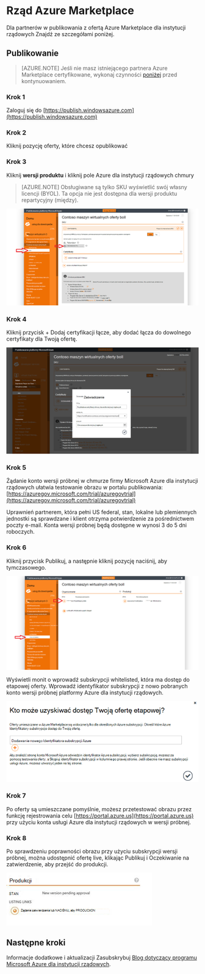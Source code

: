 <properties
            pageTitle="Azure dokumentacji dla instytucji rządowych | Microsoft Azure"
            description="Umożliwia porównanie funkcji i wskazówki dotyczące tworzenia aplikacji dla instytucji rządowych Azure."
            services="Azure-Government"
            cloud="gov"
            documentationCenter=""
            authors="tsingh"
            manager="asimm"
            editor=""/>
 
<tags    ms.service="multiple"
            ms.devlang="na"
            ms.topic="article"
            ms.tgt_pltfrm="na"
            ms.workload="azure-government"
            ms.date="10/20/2016"
            ms.author="zakramer;tsingh;divacc"/> 

# <a name="azure-government-marketplace"></a>Rząd Azure Marketplace
Dla partnerów w publikowania z ofertą Azure Marketplace dla instytucji rządowych Znajdź ze szczegółami poniżej.

## <a name="publishing"></a>Publikowanie
>[AZURE.NOTE] Jeśli nie masz istniejącego partnera Azure Marketplace certyfikowane, wykonaj czynności [poniżej](../marketplace-publishing/marketplace-publishing-getting-started.md) przed kontynuowaniem.

### <a name="step-1"></a>Krok 1  
Zaloguj się do [https://publish.windowsazure.com](https://publish.windowsazure.com)

### <a name="step-2"></a>Krok 2
Kliknij pozycję oferty, które chcesz opublikować

### <a name="step-3"></a>Krok 3
Kliknij **wersji produktu** i kliknij pole Azure dla instytucji rządowych chmury

>[AZURE.NOTE] Obsługiwane są tylko SKU wyświetlić swój własny licencji (BYOL).  Ta opcja nie jest dostępna dla wersji produktu repartycyjny (między).

![tekst alternatywny](./media/government-manage-marketplace-partner-1.png)

### <a name="step-4"></a>Krok 4
Kliknij przycisk + Dodaj certyfikacji łącze, aby dodać łącza do dowolnego certyfikaty dla Twoją ofertę.

![tekst alternatywny](./media/government-manage-marketplace-partner-2.png)

### <a name="step-5"></a>Krok 5
Żądanie konto wersji próbnej w chmurze firmy Microsoft Azure dla instytucji rządowych ułatwia testowanie obrazu w portalu publikowania: [https://azuregov.microsoft.com/trial/azuregovtrial](https://azuregov.microsoft.com/trial/azuregovtrial)

Uprawnień partnerem, która pełni US federal, stan, lokalne lub plemiennych jednostki są sprawdzane i klient otrzyma potwierdzenie za pośrednictwem poczty e-mail.  Konta wersji próbnej będą dostępne w wynosi 3 do 5 dni roboczych.

### <a name="step-6"></a>Krok 6
Kliknij przycisk Publikuj, a następnie kliknij pozycję naciśnij, aby tymczasowego. 

![tekst alternatywny](./media/government-manage-marketplace-partner-3.png)

Wyświetli monit o wprowadź subskrypcji whitelisted, która ma dostęp do etapowej oferty. Wprowadź identyfikator subskrypcji z nowo pobranych konto wersji próbnej platformy Azure dla instytucji rządowych.

![tekst alternatywny](./media/government-manage-marketplace-partner-4.png)

### <a name="step-7"></a>Krok 7
Po oferty są umieszczane pomyślnie, możesz przetestować obrazu przez funkcję rejestrowania celu [https://portal.azure.us](https://portal.azure.us) przy użyciu konta usługi Azure dla instytucji rządowych w wersji próbnej.

### <a name="step-8"></a>Krok 8
Po sprawdzeniu poprawności obrazu przy użyciu subskrypcji wersji próbnej, można udostępnić ofertę live, klikając Publikuj i Oczekiwanie na zatwierdzenie, aby przejść do produkcji. 

![tekst alternatywny](./media/government-manage-marketplace-partner-5.png)

## <a name="next-steps"></a>Następne kroki

Informacje dodatkowe i aktualizacji Zasubskrybuj [Blog dotyczący programu Microsoft Azure dla instytucji rządowych](https://blogs.msdn.microsoft.com/azuregov/).
